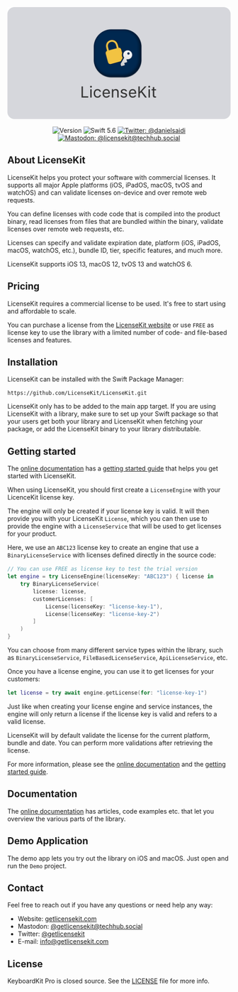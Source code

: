 <p align="center">
    <img src ="Resources/Logo_GitHub.png" alt="LicenseKit Logo" title="LicenseKit" width=600 />
</p>

<p align="center">
    <img src="https://img.shields.io/github/v/release/danielsaidi/LicenseKit?color=%2300550&sort=semver" alt="Version" />
    <img src="https://img.shields.io/badge/Swift-5.6-orange.svg" alt="Swift 5.6" />
    <a href="https://twitter.com/getlicensekit">
        <img src="https://img.shields.io/twitter/url?label=Twitter&style=social&url=https%3A%2F%2Ftwitter.com%2Fdanielsaidi" alt="Twitter: @danielsaidi" title="Twitter: @danielsaidi" />
    </a>
    <a href="https://techhub.social/@licensekit">
        <img src="https://img.shields.io/mastodon/follow/109340846532086151?domain=https%3A%2F%2Ftechhub.social&label=Mastodon&style=social" alt="Mastodon: @licensekit@techhub.social" title="Mastodon: @licensekit@techhub.social" />
    </a>
</p>



## About LicenseKit

LicenseKit helps you protect your software with commercial licenses. It supports all major Apple platforms (iOS, iPadOS, macOS, tvOS and watchOS) and can validate licenses on-device and over remote web requests.

You can define licenses with code code that is compiled into the product binary, read licenses from files that are bundled within the binary, validate licenses over remote web requests, etc. 

Licenses can specify and validate expiration date, platform (iOS, iPadOS, macOS, watchOS, etc.), bundle ID, tier, specific features, and much more.

LicenseKit supports iOS 13, macOS 12, tvOS 13 and watchOS 6.



## Pricing

LicenseKit requires a commercial license to be used. It's free to start using and affordable to scale.

You can purchase a license from the [LicenseKit website][Website] or use `FREE` as license key to use the library with a limited number of code- and file-based licenses and features.



## Installation

LicenseKit can be installed with the Swift Package Manager:

```
https://github.com/LicenseKit/LicenseKit.git
```

LicenseKit only has to be added to the main app target. If you are using LicenseKit with a library, make sure to set up your Swift package so that your users get both your library and LicenseKit when fetching your package, or add the LicenseKit binary to your library distributable.



## Getting started

The [online documentation][Documentation] has a [getting started guide][Getting-Started] that helps you get started with LicenseKit.

When using LicenseKit, you should first create a `LicenseEngine` with your LicenceKit license key.

The engine will only be created if your license key is valid. It will then provide you with your LicenseKit `License`, which you can then use to provide the engine with a `LicenseService` that will be used to get licenses for your product.

Here, we use an `ABC123` license key to create an engine that use a `BinaryLicenseService` with licenses defined directly in the source code:

```swift
// You can use FREE as license key to test the trial version
let engine = try LicenseEngine(licenseKey: "ABC123") { license in
    try BinaryLicenseService(
        license: license,
        customerLicenses: [
            License(licenseKey: "license-key-1"),
            License(licenseKey: "license-key-2")
        ]
    )
}
```

You can choose from many different service types within the library, such as `BinaryLicenseService`, `FileBasedLicenseService`, `ApiLicenseService`, etc.

Once you have a license engine, you can use it to get licenses for your customers:

```swift
let license = try await engine.getLicense(for: "license-key-1")
```

Just like when creating your license engine and service instances, the engine will only return a license if the license key is valid and refers to a valid license.

LicenseKit will by default validate the license for the current platform, bundle and date. You can perform more validations after retrieving the license.  

For more information, please see the [online documentation][Documentation] and the [getting started guide][Getting-Started].



## Documentation

The [online documentation][Documentation] has articles, code examples etc. that let you overview the various parts of the library.



## Demo Application

The demo app lets you try out the library on iOS and macOS. Just open and run the `Demo` project.



## Contact

Feel free to reach out if you have any questions or need help any way:

* Website: [getlicensekit.com][Website]
* Mastodon: [@getlicensekit@techhub.social][Mastodon]
* Twitter: [@getlicensekit][Twitter]
* E-mail: [info@getlicensekit.com][Email]



## License

KeyboardKit Pro is closed source. See the [LICENSE][License] file for more info.



[Email]: mailto:info@getlicensekit.coms
[Website]: https://getlicensekit.com
[Twitter]: https://twitter.com/getlicensekit
[Mastodon]: https://techhub.social/@licensekit
[Sponsors]: https://github.com/sponsors/danielsaidi

[Documentation]: https://licensekit.github.io/LicenseKit/documentation/licensekit/
[Getting-Started]: https://licensekit.github.io/LicenseKit/documentation/licensekit/getting-started
[License]: https://github.com/LicenseKit/LicenseKit/blob/main/LICENSE

